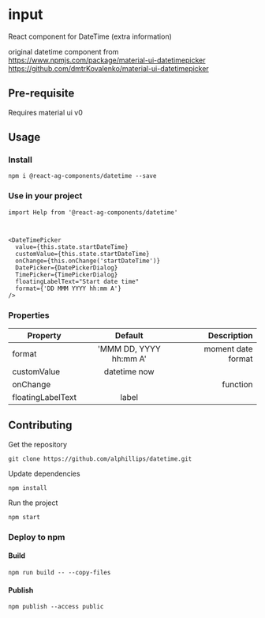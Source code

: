 # input

React component for DateTime (extra information)

original datetime component from
https://www.npmjs.com/package/material-ui-datetimepicker
https://github.com/dmtrKovalenko/material-ui-datetimepicker

## Pre-requisite
Requires material ui v0

## Usage

### Install
```
npm i @react-ag-components/datetime --save
```
### Use in your project
```
import Help from '@react-ag-components/datetime'
```

```


<DateTimePicker
  value={this.state.startDateTime}
  customValue={this.state.startDateTime}
  onChange={this.onChange('startDateTime')}
  DatePicker={DatePickerDialog}
  TimePicker={TimePickerDialog}
  floatingLabelText="Start date time"
  format={'DD MMM YYYY hh:mm A'}
/>
```

### Properties

| Property    | Default       | Description                                |
| --------    |:-------------:|-------------------------------------------:|
| format        |     'MMM DD, YYYY hh:mm A'            |                 moment date format                        |
| customValue       |    datetime now    |      |
| onChange       |      |   function   |
| floatingLabelText       |    label   |      |



## Contributing

Get the repository
```
git clone https://github.com/alphillips/datetime.git
```

Update dependencies
```
npm install
```

Run the project
```
npm start
```

### Deploy to npm
#### Build
`npm run build -- --copy-files`

#### Publish
`npm publish --access public`
